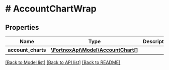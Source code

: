 # # AccountChartWrap

## Properties

Name | Type | Description | Notes
------------ | ------------- | ------------- | -------------
**account_charts** | [**\FortnoxApi\Model\AccountChart[]**](AccountChart.md) |  | [optional]

[[Back to Model list]](../../README.md#models) [[Back to API list]](../../README.md#endpoints) [[Back to README]](../../README.md)

